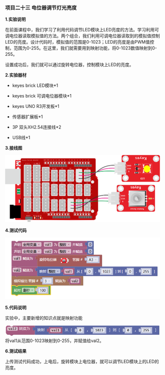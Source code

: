 ### 项目二十三 电位器调节灯光亮度

**1.实验说明**

在前面课程中，我们学习了利用代码调节LED模块上LED亮度的方法。学习利用可调电位器读取模拟值的方法。两个组合，我们利用可调电位器读取到的模拟值控制LED的亮度。设计代码时，模拟值的范围是0-1023；LED的亮度是由PWM值控制，范围为0-255。在这里，我们就需要用到映射功能，将0-1023数值映射到0-255。

设置成功后，我们就可以通过旋转电位器，控制模块上LED的亮度。

**2.实验器材**

- keyes brick LED模块\*1

- keyes brick 可调电位器模块\*1

- keyes UNO R3开发板\*1

- 传感器扩展板\*1

- 3P 双头XH2.54连接线\*2

- USB线\*1


**3.接线图**

![](media/image-20251015154041576.png)

**4.测试代码**

![](media/image-20251016155341103.png)

**5.代码说明**

实验中，主要新增的知识点就是映射功能

![](media/image-20251015154122235.png)将val1从范围0-1023映射到0-255，并赋值给val2。

**6.测试结果**

上传测试代码成功，上电后，旋转模块上电位器，就可以调节LED模块上的LED的亮度。